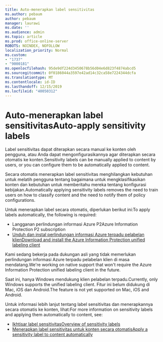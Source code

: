 ```yaml
---
title: Auto-menerapkan label sensitivitas
ms.author: pebaum
author: pebaum
manager: laurawi
ms.date: ''
ms.audience: admin
ms.topic: article
ms.prod: office-online-server
ROBOTS: NOINDEX, NOFOLLOW
localization_priority: Normal
ms.custom:
- "1737"
- "9000181"
ms.openlocfilehash: 95de9df224d3450678b56d04e6d823f4874abcd5
ms.sourcegitcommit: 0f0186044a3597e42ad14c32ca58e7224344dcfa
ms.translationtype: MT
ms.contentlocale: id-ID
ms.lasthandoff: 12/15/2019
ms.locfileid: "40050312"
---
```

# <a name="auto-apply-sensitivity-labels"></a><span data-ttu-id="201f0-102">Auto-menerapkan label sensitivitas</span><span class="sxs-lookup"><span data-stu-id="201f0-102">Auto-apply sensitivity labels</span></span>

<span data-ttu-id="201f0-103">Label sensitivitas dapat diterapkan secara manual ke konten oleh pengguna, atau Anda dapat mengonfigurasikannya agar diterapkan secara otomatis ke konten.</span><span class="sxs-lookup"><span data-stu-id="201f0-103">Sensitivity labels can be manually applied to content by users, or you can configure them to be automatically applied to content.</span></span>

<span data-ttu-id="201f0-104">Secara otomatis menerapkan label sensitivitas menghilangkan kebutuhan untuk melatih pengguna tentang bagaimana untuk mengklasifikasikan konten dan kebutuhan untuk memberitahu mereka tentang konfigurasi kebijakan.</span><span class="sxs-lookup"><span data-stu-id="201f0-104">Automatically applying sensitivity labels removes the need to train users on how to classify content and the need to notify them of policy configurations.</span></span>

<span data-ttu-id="201f0-105">Untuk menerapkan label secara otomatis, diperlukan berikut ini:</span><span class="sxs-lookup"><span data-stu-id="201f0-105">To apply labels automatically, the following is required:</span></span>

- <span data-ttu-id="201f0-106">Langganan perlindungan informasi Azure P2</span><span class="sxs-lookup"><span data-stu-id="201f0-106">Azure Information Protection P2 subscription</span></span>
- [<span data-ttu-id="201f0-107">Unduh dan instal perlindungan informasi Azure terpadu pelabelan klien</span><span class="sxs-lookup"><span data-stu-id="201f0-107">Download and install the Azure Information Protection unified labeling client</span></span>](https://docs.microsoft.com/azure/information-protection/rms-client/install-unifiedlabelingclient-app)

<span data-ttu-id="201f0-108">Kami sedang bekerja pada dukungan asli yang tidak memerlukan perlindungan informasi Azure terpadu pelabelan klien di masa mendatang.</span><span class="sxs-lookup"><span data-stu-id="201f0-108">We're working on native support that won't require the Azure Information Protection unified labeling client in the future.</span></span>

<span data-ttu-id="201f0-109">Saat ini, hanya Windows mendukung klien pelabelan terpadu.</span><span class="sxs-lookup"><span data-stu-id="201f0-109">Currently, only Windows supports the unified labeling client.</span></span>  <span data-ttu-id="201f0-110">Fitur ini belum didukung di Mac, iOS dan Android.</span><span class="sxs-lookup"><span data-stu-id="201f0-110">The feature is not yet supported on Mac, iOS and Android.</span></span>

<span data-ttu-id="201f0-111">Untuk informasi lebih lanjut tentang label sensitivitas dan menerapkannya secara otomatis ke konten, lihat:</span><span class="sxs-lookup"><span data-stu-id="201f0-111">For more information on sensitivity labels and applying them automatically to content,  see:</span></span>

- [<span data-ttu-id="201f0-112">Ikhtisar label sensitivitas</span><span class="sxs-lookup"><span data-stu-id="201f0-112">Overview of sensitivity labels</span></span>](https://docs.microsoft.com/office365/securitycompliance/sensitivity-labels)
- [<span data-ttu-id="201f0-113">Menerapkan label sensitivitas untuk konten secara otomatis</span><span class="sxs-lookup"><span data-stu-id="201f0-113">Apply a sensitivity label to content automatically</span></span>](https://docs.microsoft.com/office365/securitycompliance/apply_sensitivity_label_automatically)